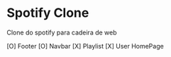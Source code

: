 # Spotify Clone

Clone do spotify para cadeira de web

[O] Footer
[O] Navbar
[X] Playlist
[X] User HomePage
